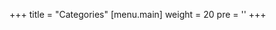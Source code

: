 +++
title = "Categories"
[menu.main]
  weight = 20
  pre = '<i class="fas fa-fw fa-folder me-1"></i>'
+++
